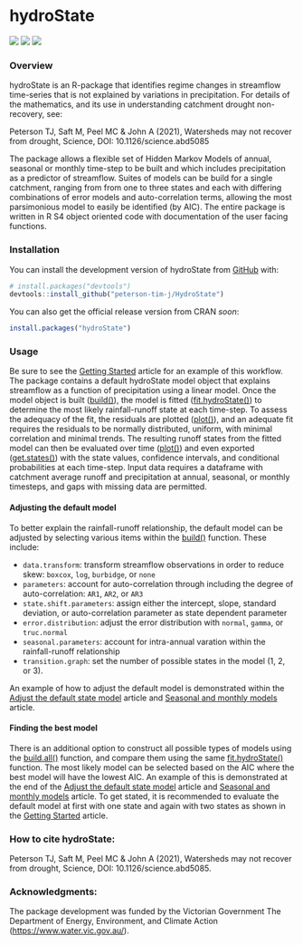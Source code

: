 # hydroState

![](https://img.shields.io/cran/v/hydroState?style=flat)
![](https://img.shields.io/github/downloads/peterson-tim-j/HydroState/total?style=flat-square)
![](https://img.shields.io/github/stars/peterson-tim-j/HydroState?style=social&labelColor=yellow&color=yellow)

### Overview
hydroState is an R-package that identifies regime changes in streamflow time-series that is not explained by variations in precipitation. For details of the mathematics, and its use in understanding catchment drought non-recovery, see:

Peterson TJ, Saft M, Peel MC & John A (2021), Watersheds may not recover from drought, Science, DOI: 10.1126/science.abd5085

The package allows a flexible set of Hidden Markov Models of annual, seasonal or monthly time-step to be built and which includes precipitation as a predictor of streamflow. Suites of models can be build for a single catchment, ranging from from one to three states and each with differing combinations of error models and auto-correlation terms, allowing the most parsimonious model to easily be identified (by AIC). The entire package is written in R S4 object oriented code with documentation of the user facing functions. 

### Installation

You can install the development version of hydroState from
[GitHub](https://github.com/) with:

``` r
# install.packages("devtools")
devtools::install_github("peterson-tim-j/HydroState")
```

You can also get the official release version from CRAN _soon_:

``` r
install.packages("hydroState")
```
### Usage

Be sure to see the [Getting Started](https://peterson-tim-j.github.io/HydroState/articles/hydroState.html) article for an example of this workflow. The package contains a default hydroState model object that explains streamflow as a function of precipitation using a linear model. Once the model object is built ([build()](https://peterson-tim-j.github.io/HydroState/reference/build.html)), the model is fitted ([fit.hydroState()](https://peterson-tim-j.github.io/HydroState/reference/fit.hydroState.html)) to determine the most likely rainfall-runoff state at each time-step. To assess the adequacy of the fit, the residuals are plotted ([plot()](https://peterson-tim-j.github.io/HydroState/reference/plot.hydroState.html)), and an adequate fit requires the residuals to be normally distributed, uniform, with minimal correlation and minimal trends. The resulting runoff states from the fitted model can then be evaluated over time ([plot()](https://peterson-tim-j.github.io/HydroState/reference/plot.hydroState.html)) and even exported ([get.states()](https://peterson-tim-j.github.io/HydroState/reference/get.states.html)) with the state values, confidence intervals, and conditional probabilities at each time-step. Input data requires a dataframe with catchment average runoff and precipitation at annual, seasonal, or monthly timesteps, and gaps with missing data are permitted. 

#### Adjusting the default model

To better explain the rainfall-runoff relationship, the default model can be adjusted by selecting various items within the [build()](https://peterson-tim-j.github.io/HydroState/reference/build.html) function. These include:

* `data.transform`: transform streamflow observations in order to reduce skew: `boxcox`, `log`, `burbidge`, or `none`
* `parameters`: account for auto-correlation through including the degree of auto-correlation: `AR1`, `AR2`, or `AR3`
* `state.shift.parameters`: assign either the intercept, slope, standard deviation, or auto-correlation parameter as state dependent parameter
* `error.distribution`: adjust the error distribution with `normal`, `gamma`, or `truc.normal`
* `seasonal.parameters`: account for intra-annual varation within the rainfall-runoff relationship
* `transition.graph`: set the number of possible states in the model (1, 2, or 3).

An example of how to adjust the default model is demonstrated within the [Adjust the default state model](https://peterson-tim-j.github.io/HydroState/articles/adjust.state.model.html) article and [Seasonal and monthly models](https://peterson-tim-j.github.io/HydroState/articles/subAnnual.models.html) article. 

#### Finding the best model

There is an additional option to construct all possible types of models using the [build.all()](https://peterson-tim-j.github.io/HydroState/reference/build.all.html) function, and compare them using the same [fit.hydroState()](https://peterson-tim-j.github.io/HydroState/reference/fit.hydroState.html) function. The most likely model can be selected based on the AIC where the best model will have the lowest AIC. An example of this is demonstrated at the end of the [Adjust the default state model](https://peterson-tim-j.github.io/HydroState/articles/adjust.state.model.html) article and [Seasonal and monthly models](https://peterson-tim-j.github.io/HydroState/articles/subAnnual.models.html) article. To get stated, it is recommended to evaluate the default model at first with one state and again with two states as shown in the [Getting Started](https://peterson-tim-j.github.io/HydroState/articles/hydroState.html) article.

### How to cite hydroState:

Peterson TJ, Saft M, Peel MC & John A (2021), Watersheds may not recover from drought, Science, DOI: 10.1126/science.abd5085. 

### Acknowledgments:

The package development was funded by the Victorian Government The Department of Energy, Environment, and Climate Action (https://www.water.vic.gov.au/). 

